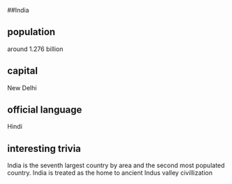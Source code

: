##India
## population
around 1.276 billion

## capital
New Delhi
 
## official language
Hindi

## interesting trivia
India is the seventh largest country by area and the second most populated country. India is treated as the home to ancient Indus valley civillization

